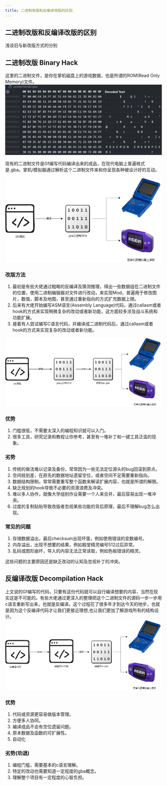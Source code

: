 ```yaml
---
title: 二进制改版和反编译改版的区别
---
```

## 二进制改版和反编译改版的区别
浅谈旧与新改版方式的分别

## 二进制改版 Binary Hack
这里的二进制文件，是你在掌机磁盘上的游戏数据，也是所谓的ROM(Read Only Memory)文件。
![Hex Editor](../../assets/hex-editor.png)

现有的二进制文件是Gf编写代码编译出来的成品，在现代电脑上普遍格式是.gba。掌机/模拟器通过解析这个二进制文件来和你呈现各种被设计好的互动。

<img class="p-4 bg-white" src="../../assets/gba.drawio.png"/>

### 改版方法
1. 最初是有些大佬通过粗略的反编译及猜测推理，得出一些数据组在二进制文件的位置，使用二进制编辑器对文件进行改动，来实现Mod，普遍用于修改图片，数值，脚本及地图，甚至通过重新指向的方式扩充数据上限。
2. 后来有大佬开始编写ASM语言(Assembly Language)代码，通过callasm或者hook的方式来实现稍微复杂的改动或者新功能，这方面较多涉及战斗系统和功能扩展。
3. 接着有人尝试编写C语言代码，并编译成二进制代码后，通过callasm或者hook的方式来实现复杂的改动或者新功能。

<img class="p-4 bg-white" src="../../assets/gba-hack.drawio.png"/>

### 优势
1. 门槛很低，不需要太深入的编程知识就可以入门。
2. 很多工具，研究记录和教程让你参考，甚至有一堆补丁和一键工具泛滥的现象。

### 劣势
1. 传统的做法难以记录及备份，常常因为一些无法定位源头的bug回滚到原点。
2. 空间规划差，在原先的数据地址遗留空位，或者空间不足需要重新指向。
3. 数据结构限制，常常需要重写整个函数来解读扩展内容，也就是所谓的解限。
4. 缺乏规划的hook导致不必要的资源浪费及冲突。
5. 难以多人协作，就像大学组别作业需要一个人来合并，最后容易出现一堆冲突。
6. 过度的复制贴贴导致改版者忽视某些功能的背后原理，最后不理解bug怎么出现。

### 常见的问题
1. 存储数据溢出，最后checksum出现坏蛋，例如使用错误的变数编号。
2. 内存溢出，出现不想要的结果，例如殿堂精灵编号512过后异常。
3. 乱码或图形崩坏，导入的内容无法正常读取，例如色板错误的精灵。

<Tip>
这些问题的主要原因还是缺乏改动的认知及忽视补丁的冲突。
</Tip>

## 反编译改版 Decompilation Hack

上文说的Gf编写的代码，只要有这份代码就可以自行编译想要的内容，当然在现实这是不可能的。有些大佬通过更深入的整理把这个二进制文件的源码一步一步用c语言重新写出来，也就是反编译。这个过程花了很多年才到达今天的地步，也就是因为这个反编译代码才让我们更接近理想,也让我们更加了解游戏所有的结构设计。
<img class="p-4 bg-white" src="../../assets/gba-decomp.drawio.png"/>

### 优势
1. 代码或资源更容易做版本管理。
2. 方便多人协同。
3. 编译成品不会有空位遗留问题。
4. 原本数据及函数的可扩展性。
5. 自动化


### 劣势(劝退)
1. 编程门槛，需要基本的c语言理解。
2. 特定的改动也需要知道一定程度的gba概念。
3. 理解整个项目有一定程度的心智负担。
